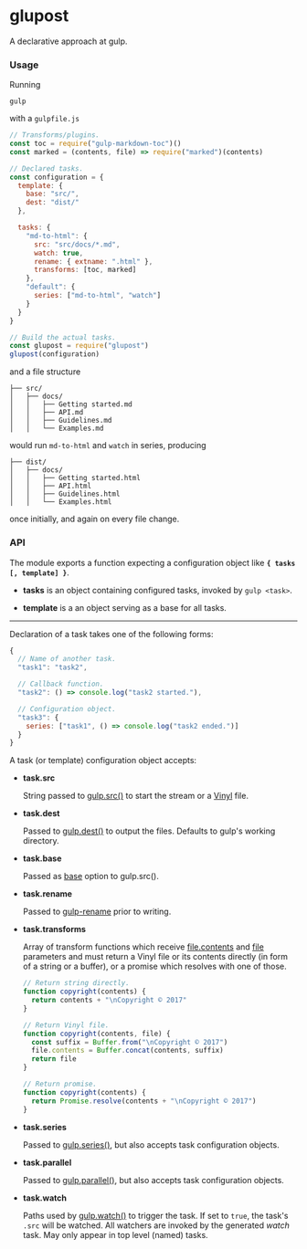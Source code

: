 # glupost

A declarative approach at gulp.


### Usage

Running

```
gulp
```

with a `gulpfile.js`

```javascript
// Transforms/plugins.
const toc = require("gulp-markdown-toc")()
const marked = (contents, file) => require("marked")(contents)

// Declared tasks.
const configuration = {
  template: {
    base: "src/",
    dest: "dist/"
  },

  tasks: {
    "md-to-html": {
      src: "src/docs/*.md",
      watch: true,
      rename: { extname: ".html" },
      transforms: [toc, marked]
    },
    "default": {
      series: ["md-to-html", "watch"]
    }
  }
}

// Build the actual tasks.
const glupost = require("glupost")
glupost(configuration)
```

and a file structure

```
├── src/
│   ├── docs/
│   │   ├── Getting started.md
│   │   ├── API.md
│   │   ├── Guidelines.md
│   │   └── Examples.md
```

would run `md-to-html` and `watch` in series, producing

```
├── dist/
│   ├── docs/
│   │   ├── Getting started.html
│   │   ├── API.html
│   │   ├── Guidelines.html
│   │   └── Examples.html
```

once initially, and again on every file change.


### API

The module exports a function expecting a configuration object like __`{ tasks [, template] }`__.

- __tasks__ is an object containing configured tasks, invoked by `gulp <task>`.

- __template__ is a an object serving as a base for all tasks.


-----

Declaration of a task takes one of the following forms:

```javascript
{
  // Name of another task.
  "task1": "task2",

  // Callback function.
  "task2": () => console.log("task2 started."),

  // Configuration object.
  "task3": {
    series: ["task1", () => console.log("task2 ended.")]
  }
}
```

A task (or template) configuration object accepts:

- __task.src__

  String passed to [gulp.src()](https://gulpjs.com/docs/en/api/src) to start the stream or a [Vinyl](https://gulpjs.com/docs/en/api/vinyl) file.

- __task.dest__

  Passed to [gulp.dest()](https://gulpjs.com/docs/en/api/dest) to output the files. Defaults to gulp's working directory.

- __task.base__

  Passed as [base](https://gulpjs.com/docs/en/api/src#options) option to gulp.src().

- __task.rename__

  Passed to [gulp-rename](https://github.com/hparra/gulp-rename) prior to writing.

- __task.transforms__

  Array of transform functions which receive [file.contents](https://gulpjs.com/docs/en/api/vinyl#options) and [file](https://gulpjs.com/docs/en/api/vinyl) parameters and must return a Vinyl file or its contents directly (in form of a string or a buffer), or a promise which resolves with one of those.

  ```javascript
  // Return string directly.
  function copyright(contents) {
    return contents + "\nCopyright © 2017"
  }

  // Return Vinyl file.
  function copyright(contents, file) {
    const suffix = Buffer.from("\nCopyright © 2017")
    file.contents = Buffer.concat(contents, suffix)
    return file
  }

  // Return promise.
  function copyright(contents) {
    return Promise.resolve(contents + "\nCopyright © 2017")
  }
  ```

- __task.series__

  Passed to [gulp.series()](https://gulpjs.com/docs/en/api/series), but also accepts task configuration objects.

- __task.parallel__

  Passed to [gulp.parallel()](https://gulpjs.com/docs/en/api/parallel), but also accepts task configuration objects.

- __task.watch__

  Paths used by [gulp.watch()](https://gulpjs.com/docs/en/api/watch) to trigger the task. If set to `true`, the task's `.src` will be watched. All watchers are invoked by the generated _watch_ task. May only appear in top level (named) tasks.
